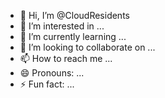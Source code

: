 - 👋 Hi, I’m @CloudResidents
- 👀 I’m interested in ...
- 🌱 I’m currently learning ...
- 💞️ I’m looking to collaborate on ...
- 📫 How to reach me ...
- 😄 Pronouns: ...
- ⚡ Fun fact: ...

<!---
CloudResidents/CloudResidents is a ✨ special ✨ repository because its `README.md` (this file) appears on your GitHub profile.
You can click the Preview link to take a look at your changes.
--->
